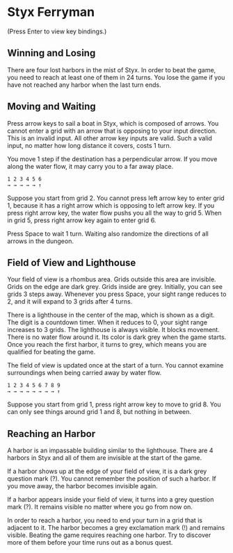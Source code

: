 # Styx Ferryman

(Press Enter to view key bindings.)

## Winning and Losing

There are four lost harbors in the mist of Styx. In order to beat the game, you need to reach at least one of them in 24 turns. You lose the game if you have not reached any harbor when the last turn ends.

## Moving and Waiting

Press arrow keys to sail a boat in Styx, which is composed of arrows. You cannot enter a grid with an arrow that is opposing to your input direction. This is an invalid input. All other arrow key inputs are valid. Such a valid input, no matter how long distance it covers, costs 1 turn.

You move 1 step if the destination has a perpendicular arrow. If you move along the water flow, it may carry you to a far away place.

    1 2 3 4 5 6
    → → → → → ↑

Suppose you start from grid 2. You cannot press left arrow key to enter grid 1, because it has a right arrow which is opposing to left arrow key. If you press right arrow key, the water flow pushs you all the way to grid 5. When in grid 5, press right arrow key again to enter grid 6.

Press Space to wait 1 turn. Waiting also randomize the directions of all arrows in the dungeon.

## Field of View and Lighthouse

Your field of view is a rhombus area. Grids outside this area are invisible. Grids on the edge are dark grey. Grids inside are grey. Initially, you can see grids 3 steps away. Whenever you press Space, your sight range reduces to 2, and it will expand to 3 grids after 4 turns.

There is a lighthouse in the center of the map, which is shown as a digit. The digit is a countdown timer. When it reduces to 0, your sight range increases to 3 grids. The lighthouse is always visible. It blocks movement. There is no water flow around it. Its color is dark grey when the game starts. Once you reach the first harbor, it turns to grey, which means you are qualified for beating the game.

The field of view is updated once at the start of a turn. You cannot examine surroundings when being carried away by water flow.

    1 2 3 4 5 6 7 8 9
    → → → → → → → → ↑

Suppose you start from grid 1, press right arrow key to move to grid 8. You can only see things around grid 1 and 8, but nothing in between.

## Reaching an Harbor

A harbor is an impassable building similar to the lighthouse. There are 4 harbors in Styx and all of them are invisible at the start of the game.

If a harbor shows up at the edge of your field of view, it is a dark grey question mark (?). You cannot remember the position of such a harbor. If you move away, the harbor becomes invisible again.

If a harbor appears inside your field of view, it turns into a grey question mark (?). It remains visible no matter where you go from now on.

In order to reach a harbor, you need to end your turn in a grid that is adjacent to it. The harbor becomes a grey exclamation mark (!) and remains visible. Beating the game requires reaching one harbor. Try to discover more of them before your time runs out as a bonus quest.
